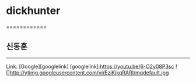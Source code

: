 # dickhunter
============
## 신동훈
------------
Link: [Google][googlelink] [googlelink]:https://youtu.be/6-O2y08P3sc
![]http://ytimg.googleusercontent.com/vi/EziKjkqRARI/mqdefault.jpg
